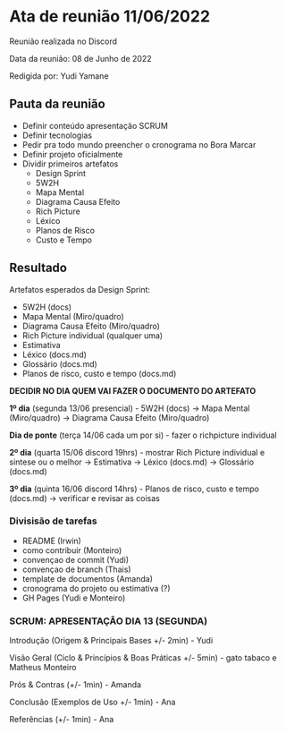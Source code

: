 # Ata de reunião 11/06/2022

Reunião realizada no Discord

Data da reunião: 08 de Junho de 2022

Redigida por: Yudi Yamane

## Pauta da reunião

- Definir conteúdo apresentação SCRUM
- Definir tecnologias
- Pedir pra todo mundo preencher o cronograma no Bora Marcar
- Definir projeto oficialmente
- Dividir primeiros artefatos
  - Design Sprint
  - 5W2H
  - Mapa Mental
  - Diagrama Causa Efeito
  - Rich Picture
  - Léxico
  - Planos de Risco
  - Custo e Tempo

## Resultado

Artefatos esperados da Design Sprint:

- 5W2H (docs) 
- Mapa Mental (Miro/quadro) 
- Diagrama Causa Efeito (Miro/quadro) 
- Rich Picture individual (qualquer uma) 
- Estimativa 
- Léxico (docs.md) 
- Glossário (docs.md) 
- Planos de risco, custo e tempo (docs.md) 

**DECIDIR NO DIA QUEM VAI FAZER O DOCUMENTO DO ARTEFATO**
 
**1º dia** (segunda 13/06 presencial) - 5W2H (docs) -> Mapa Mental (Miro/quadro) -> Diagrama Causa Efeito (Miro/quadro) 

**Dia de ponte** (terça 14/06 cada um por si) - fazer o richpicture individual 

**2º dia** (quarta 15/06 discord 19hrs) - mostrar Rich Picture individual e sintese ou o melhor -> Estimativa -> Léxico (docs.md) -> Glossário (docs.md) 

**3º dia** (quinta 16/06 discord  14hrs) - Planos de risco, custo e tempo (docs.md) -> verificar e revisar as coisas

### Divisisão de tarefas

- README (Irwin) 
- como contribuir (Monteiro) 
- convençao de commit (Yudi) 
- convençao de branch (Thais) 
- template de documentos (Amanda) 
- cronograma do projeto ou estimativa (?) 
- GH Pages (Yudi e Monteiro)

### SCRUM: APRESENTAÇÃO DIA 13 (SEGUNDA)

Introdução (Origem & Principais Bases +/- 2min) - Yudi 

Visão Geral (Ciclo & Princípios & Boas Práticas +/- 5min) - gato tabaco e Matheus Monteiro 

Prós & Contras (+/- 1min) - Amanda 

Conclusão (Exemplos de Uso +/- 1min) - Ana 

Referências (+/- 1min) - Ana